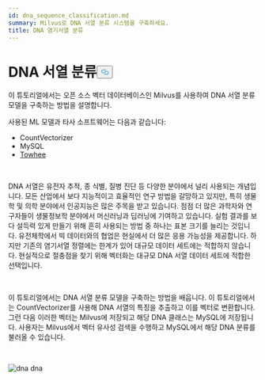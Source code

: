 ```yaml
---
id: dna_sequence_classification.md
summary: Milvus로 DNA 서열 분류 시스템을 구축하세요.
title: DNA 염기서열 분류
---
```

<h1 id="DNA-Sequence-Classification" class="common-anchor-header">DNA 서열 분류<button data-href="#DNA-Sequence-Classification" class="anchor-icon" translate="no">
      <svg translate="no"
        aria-hidden="true"
        focusable="false"
        height="20"
        version="1.1"
        viewBox="0 0 16 16"
        width="16"
      >
        <path
          fill="#0092E4"
          fill-rule="evenodd"
          d="M4 9h1v1H4c-1.5 0-3-1.69-3-3.5S2.55 3 4 3h4c1.45 0 3 1.69 3 3.5 0 1.41-.91 2.72-2 3.25V8.59c.58-.45 1-1.27 1-2.09C10 5.22 8.98 4 8 4H4c-.98 0-2 1.22-2 2.5S3 9 4 9zm9-3h-1v1h1c1 0 2 1.22 2 2.5S13.98 12 13 12H9c-.98 0-2-1.22-2-2.5 0-.83.42-1.64 1-2.09V6.25c-1.09.53-2 1.84-2 3.25C6 11.31 7.55 13 9 13h4c1.45 0 3-1.69 3-3.5S14.5 6 13 6z"
        ></path>
      </svg>
    </button></h1><p>이 튜토리얼에서는 오픈 소스 벡터 데이터베이스인 Milvus를 사용하여 DNA 서열 분류 모델을 구축하는 방법을 설명합니다.</p>
<p>사용된 ML 모델과 타사 소프트웨어는 다음과 같습니다:</p>
<ul>
<li>CountVectorizer</li>
<li>MySQL</li>
<li><a href="https://towhee.io/">Towhee</a></li>
</ul>
<p><br/></p>
<p>DNA 서열은 유전자 추적, 종 식별, 질병 진단 등 다양한 분야에서 널리 사용되는 개념입니다. 모든 산업에서 보다 지능적이고 효율적인 연구 방법을 갈망하고 있지만, 특히 생물학 및 의학 분야에서 인공지능은 많은 주목을 받고 있습니다. 점점 더 많은 과학자와 연구자들이 생물정보학 분야에서 머신러닝과 딥러닝에 기여하고 있습니다. 실험 결과를 보다 설득력 있게 만들기 위해 흔히 사용되는 방법 중 하나는 표본 크기를 늘리는 것입니다. 유전체학에서 빅 데이터와의 협업은 현실에서 더 많은 응용 가능성을 제공합니다. 하지만 기존의 염기서열 정렬에는 한계가 있어 대규모 데이터 세트에는 적합하지 않습니다. 현실적으로 절충점을 찾기 위해 벡터화는 대규모 DNA 서열 데이터 세트에 적합한 선택입니다.</p>
<p><br/></p>
<p>이 튜토리얼에서는 DNA 서열 분류 모델을 구축하는 방법을 배웁니다. 이 튜토리얼에서는 CountVectorizer를 사용해 DNA 서열의 특징을 추출하고 이를 벡터로 변환합니다. 그런 다음 이러한 벡터는 Milvus에 저장되고 해당 DNA 클래스는 MySQL에 저장됩니다. 사용자는 Milvus에서 벡터 유사성 검색을 수행하고 MySQL에서 해당 DNA 분류를 불러올 수 있습니다.</p>
<p><br/></p>
<p>
  
   <span class="img-wrapper"> <img translate="no" src="/docs/v2.6.x/assets/dna.png" alt="dna" class="doc-image" id="dna" />
   </span> <span class="img-wrapper"> <span>dna</span> </span></p>
